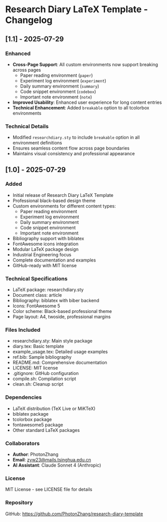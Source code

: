 # Research Diary LaTeX Template - Changelog

## [1.1] - 2025-07-29

### Enhanced
- **Cross-Page Support**: All custom environments now support breaking across pages
  - Paper reading environment (`paper`)
  - Experiment log environment (`experiment`)
  - Daily summary environment (`summary`)
  - Code snippet environment (`codebox`)
  - Important note environment (`note`)
- **Improved Usability**: Enhanced user experience for long content entries
- **Technical Enhancement**: Added `breakable` option to all tcolorbox environments

### Technical Details
- Modified `researchdiary.sty` to include `breakable` option in all environment definitions
- Ensures seamless content flow across page boundaries
- Maintains visual consistency and professional appearance

## [1.0] - 2025-07-29

### Added
- Initial release of Research Diary LaTeX Template
- Professional black-based design theme
- Custom environments for different content types:
  - Paper reading environment
  - Experiment log environment
  - Daily summary environment
  - Code snippet environment
  - Important note environment
- Bibliography support with biblatex
- FontAwesome icons integration
- Modular LaTeX package design
- Industrial Engineering focus
- Complete documentation and examples
- GitHub-ready with MIT license

### Technical Specifications
- LaTeX package: researchdiary.sty
- Document class: article
- Bibliography: biblatex with biber backend
- Icons: FontAwesome 5
- Color scheme: Black-based professional theme
- Page layout: A4, twoside, professional margins

### Files Included
- researchdiary.sty: Main style package
- diary.tex: Basic template
- example_usage.tex: Detailed usage examples
- ref.bib: Sample bibliography
- README.md: Comprehensive documentation
- LICENSE: MIT license
- .gitignore: GitHub configuration
- compile.sh: Compilation script
- clean.sh: Cleanup script

### Dependencies
- LaTeX distribution (TeX Live or MiKTeX)
- biblatex package
- tcolorbox package
- fontawesome5 package
- Other standard LaTeX packages

### Collaborators
- **Author**: PhotonZhang
- **Email**: zyw23@mails.tsinghua.edu.cn
- **AI Assistant**: Claude Sonnet 4 (Anthropic)

### License
MIT License - see LICENSE file for details

### Repository
GitHub: https://github.com/PhotonZhang/research-diary-template 